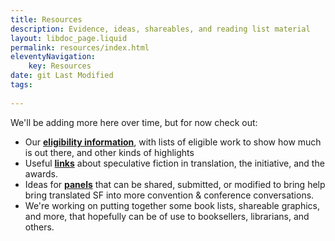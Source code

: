 ```yaml
---
title: Resources
description: Evidence, ideas, shareables, and reading list material
layout: libdoc_page.liquid
permalink: resources/index.html
eleventyNavigation:
    key: Resources
date: git Last Modified
tags:
  
---
```


We'll be adding more here over time, but for now check out:
* Our [**eligibility information**](/eligexam), with lists of eligible work to show how much is out there, and other kinds of highlights
* Useful [**links**](/links) about speculative fiction in translation, the initiative, and the awards.
* Ideas for [**panels**](/panels) that can be shared, submitted, or modified to bring help bring translated SF into more convention & conference conversations.
* We're working on putting together some book lists, shareable graphics, and more, that hopefully can be of use to booksellers, librarians, and others.
